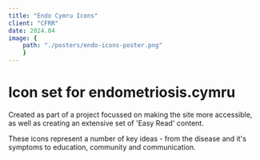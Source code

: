 ```yaml
---
title: "Endo Cymru Icons"
client: "CFRR"
date: 2024.04
image: { 
	path: "./posters/endo-icons-poster.png" 
	}
---
```


# Icon set for endometriosis.cymru

Created as part of a project focussed on making the site more accessible, as well as creating an extensive set of 'Easy Read' content.

These icons represent a number of key ideas - from the disease and it's symptoms to education, community and communication.
